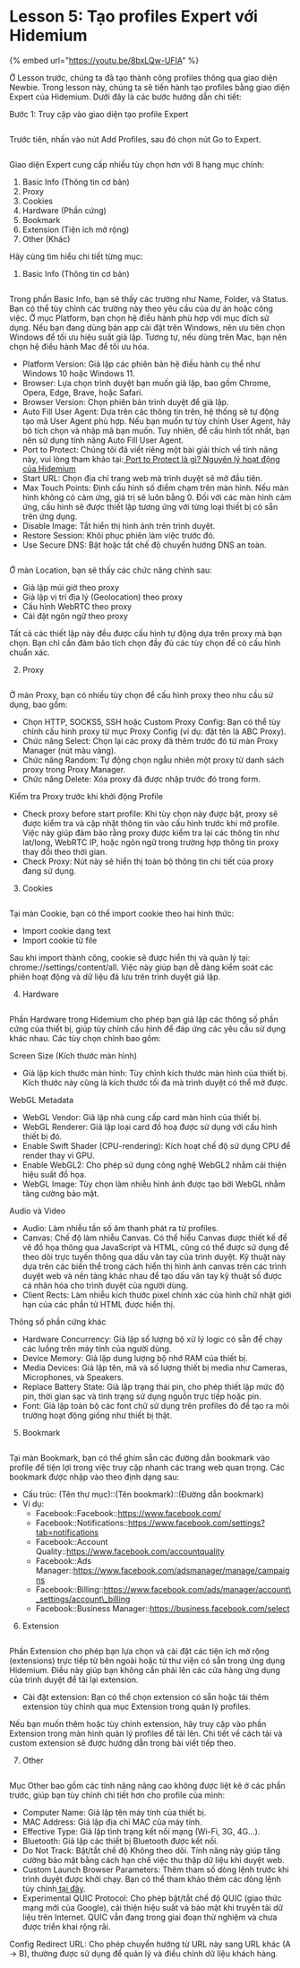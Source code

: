 # Lesson 5: Tạo profiles Expert với Hidemium

{% embed url="https://youtu.be/8bxLQw-UFIA" %}

Ở Lesson trước, chúng ta đã tạo thành công profiles thông qua giao diện Newbie. Trong lesson này, chúng ta sẽ tiến hành tạo profiles bằng giao diện Expert của Hidemium. Dưới đây là các bước hướng dẫn chi tiết:

Bước 1: Truy cập vào giao diện tạo profile Expert

<figure><img src="../../../.gitbook/assets/image (30) (1).png" alt=""><figcaption></figcaption></figure>



Trước tiên, nhấn vào nút Add Profiles, sau đó chọn nút Go to Expert.

<figure><img src="../../../.gitbook/assets/image (31) (1).png" alt=""><figcaption></figcaption></figure>



Giao diện Expert cung cấp nhiều tùy chọn hơn với 8 hạng mục chính:

1. Basic Info (Thông tin cơ bản)
2. Proxy
3. Cookies
4. Hardware (Phần cứng)
5. Bookmark
6. Extension (Tiện ích mở rộng)
7. Other (Khác)

Hãy cùng tìm hiểu chi tiết từng mục:

1. Basic Info (Thông tin cơ bản)

<figure><img src="../../../.gitbook/assets/image (32) (1).png" alt=""><figcaption></figcaption></figure>



Trong phần Basic Info, bạn sẽ thấy các trường như Name, Folder, và Status. Bạn có thể tùy chỉnh các trường này theo yêu cầu của dự án hoặc công việc. Ở mục Platform, bạn chọn hệ điều hành phù hợp với mục đích sử dụng. Nếu bạn đang dùng bản app cài đặt trên Windows, nên ưu tiên chọn Windows để tối ưu hiệu suất giả lập. Tương tự, nếu dùng trên Mac, bạn nên chọn hệ điều hành Mac để tối ưu hóa.

* Platform Version: Giả lập các phiên bản hệ điều hành cụ thể như Windows 10 hoặc Windows 11.
* Browser: Lựa chọn trình duyệt bạn muốn giả lập, bao gồm Chrome, Opera, Edge, Brave, hoặc Safari.
* Browser Version: Chọn phiên bản trình duyệt để giả lập.
* Auto Fill User Agent: Dựa trên các thông tin trên, hệ thống sẽ tự động tạo mã User Agent phù hợp. Nếu bạn muốn tự tùy chỉnh User Agent, hãy bỏ tích chọn và nhập mã bạn muốn. Tuy nhiên, để cấu hình tốt nhất, bạn nên sử dụng tính năng Auto Fill User Agent.
* Port to Protect: Chúng tôi đã viết riêng một bài giải thích về tính năng này, vui lòng tham khảo tại:[ Port to Protect là gì? Nguyên lý hoạt động của Hidemium](https://forum.hidemium.io/t/ports-to-protect-la-gi-nguyen-ly-ho-t-d-ng-ports-to-protect-c-a-hidemium/81)
* Start URL: Chọn địa chỉ trang web mà trình duyệt sẽ mở đầu tiên.
* Max Touch Points: Định cấu hình số điểm chạm trên màn hình. Nếu màn hình không có cảm ứng, giá trị sẽ luôn bằng 0. Đối với các màn hình cảm ứng, cấu hình sẽ được thiết lập tương ứng với từng loại thiết bị có sẵn trên ứng dụng.
* Disable Image: Tắt hiển thị hình ảnh trên trình duyệt.
* Restore Session: Khôi phục phiên làm việc trước đó.
* Use Secure DNS: Bật hoặc tắt chế độ chuyển hướng DNS an toàn.

<figure><img src="../../../.gitbook/assets/image (33) (1).png" alt=""><figcaption></figcaption></figure>



Ở màn Location, bạn sẽ thấy các chức năng chính sau:

* Giả lập múi giờ theo proxy
* Giả lập vị trí địa lý (Geolocation) theo proxy
* Cấu hình WebRTC theo proxy
* Cài đặt ngôn ngữ theo proxy

Tất cả các thiết lập này đều được cấu hình tự động dựa trên proxy mà bạn chọn. Bạn chỉ cần đảm bảo tích chọn đầy đủ các tùy chọn để có cấu hình chuẩn xác.

2. Proxy

<figure><img src="../../../.gitbook/assets/image (34) (1).png" alt=""><figcaption></figcaption></figure>



Ở màn Proxy, bạn có nhiều tùy chọn để cấu hình proxy theo nhu cầu sử dụng, bao gồm:

* Chọn HTTP, SOCKS5, SSH hoặc Custom Proxy Config: Bạn có thể tùy chỉnh cấu hình proxy từ mục Proxy Config (ví dụ: đặt tên là ABC Proxy).
* Chức năng Select: Chọn lại các proxy đã thêm trước đó từ màn Proxy Manager (nút màu vàng).
* Chức năng Random: Tự động chọn ngẫu nhiên một proxy từ danh sách proxy trong Proxy Manager.
* Chức năng Delete: Xóa proxy đã được nhập trước đó trong form.

Kiểm tra Proxy trước khi khởi động Profile

* Check proxy before start profile: Khi tùy chọn này được bật, proxy sẽ được kiểm tra và cập nhật thông tin vào cấu hình trước khi mở profile. Việc này giúp đảm bảo rằng proxy được kiểm tra lại các thông tin như lat/long, WebRTC IP, hoặc ngôn ngữ trong trường hợp thông tin proxy thay đổi theo thời gian.
* Check Proxy: Nút này sẽ hiển thị toàn bộ thông tin chi tiết của proxy đang sử dụng.

3. Cookies

<figure><img src="../../../.gitbook/assets/image (35) (1).png" alt=""><figcaption></figcaption></figure>



Tại màn Cookie, bạn có thể import cookie theo hai hình thức:

* Import cookie dạng text
* Import cookie từ file

Sau khi import thành công, cookie sẽ được hiển thị và quản lý tại: chrome://settings/content/all. Việc này giúp bạn dễ dàng kiểm soát các phiên hoạt động và dữ liệu đã lưu trên trình duyệt giả lập.

4. Hardware

<figure><img src="../../../.gitbook/assets/image (36) (1).png" alt=""><figcaption></figcaption></figure>



Phần Hardware trong Hidemium cho phép bạn giả lập các thông số phần cứng của thiết bị, giúp tùy chỉnh cấu hình để đáp ứng các yêu cầu sử dụng khác nhau. Các tùy chọn chính bao gồm:

Screen Size (Kích thước màn hình)

* Giả lập kích thước màn hình: Tùy chỉnh kích thước màn hình của thiết bị. Kích thước này cũng là kích thước tối đa mà trình duyệt có thể mở được.

WebGL Metadata

* WebGL Vendor: Giả lập nhà cung cấp card màn hình của thiết bị.
* WebGL Renderer: Giả lập loại card đồ hoạ được sử dụng với cấu hình thiết bị đó.
* Enable Swift Shader (CPU-rendering): Kích hoạt chế độ sử dụng CPU để render thay vì GPU.
* Enable WebGL2: Cho phép sử dụng công nghệ WebGL2 nhằm cải thiện hiệu suất đồ họa.
* WebGL Image: Tùy chọn làm nhiễu hình ảnh được tạo bởi WebGL nhằm tăng cường bảo mật.

&#x20;Audio và Video

* Audio: Làm nhiễu tần số âm thanh phát ra từ profiles.
* Canvas: Chế độ làm nhiễu Canvas. Có thể hiểu Canvas được thiết kế để vẽ đồ họa thông qua JavaScript và HTML, cũng có thể được sử dụng để theo dõi trực tuyến thông qua dấu vân tay của trình duyệt. Kỹ thuật này dựa trên các biến thể trong cách hiển thị hình ảnh canvas trên các trình duyệt web và nền tảng khác nhau để tạo dấu vân tay kỹ thuật số được cá nhân hóa cho trình duyệt của người dùng.
* Client Rects: Làm nhiễu kích thước pixel chính xác của hình chữ nhật giới hạn của các phần tử HTML được hiển thị.

Thông số phần cứng khác

* Hardware Concurrency: Giả lập số lượng bộ xử lý logic có sẵn để chạy các luồng trên máy tính của người dùng.
* Device Memory: Giả lập dung lượng bộ nhớ RAM của thiết bị.
* Media Devices: Giả lập tên, mã và số lượng thiết bị media như Cameras, Microphones, và Speakers.
* Replace Battery State: Giả lập trạng thái pin, cho phép thiết lập mức độ pin, thời gian sạc và tình trạng sử dụng nguồn trực tiếp hoặc pin.
* Font: Giả lập toàn bộ các font chữ sử dụng trên profiles đó để tạo ra môi trường hoạt động giống như thiết bị thật.

5. Bookmark

<figure><img src="../../../.gitbook/assets/image (37).png" alt=""><figcaption></figcaption></figure>



Tại màn Bookmark, bạn có thể ghim sẵn các đường dẫn bookmark vào profile để tiện lợi trong việc truy cập nhanh các trang web quan trọng. Các bookmark được nhập vào theo định dạng sau:

* Cấu trúc: (Tên thư mục)::(Tên bookmark)::(Đường dẫn bookmark)
* Ví dụ:
  * Facebook::Facebook::https://www.facebook.com/
  * Facebook::Notifications::https://www.facebook.com/settings?tab=notifications
  * Facebook::Account Quality::https://www.facebook.com/accountquality
  * Facebook::Ads Manager::https://www.facebook.com/adsmanager/manage/campaigns
  * Facebook::Billing::https://www.facebook.com/ads/manager/account\_settings/account\_billing
  * Facebook::Business Manager::https://business.facebook.com/select

6. Extension

<figure><img src="../../../.gitbook/assets/image (38).png" alt=""><figcaption></figcaption></figure>



Phần Extension cho phép bạn lựa chọn và cài đặt các tiện ích mở rộng (extensions) trực tiếp từ bên ngoài hoặc từ thư viện có sẵn trong ứng dụng Hidemium. Điều này giúp bạn không cần phải lên các cửa hàng ứng dụng của trình duyệt để tải lại extension.

* Cài đặt extension: Bạn có thể chọn extension có sẵn hoặc tải thêm extension tùy chỉnh qua mục Extension trong quản lý profiles.

Nếu bạn muốn thêm hoặc tùy chỉnh extension, hãy truy cập vào phần Extension trong màn hình quản lý profiles để tải lên. Chi tiết về cách tải và custom extension sẽ được hướng dẫn trong bài viết tiếp theo.



7. Other

<figure><img src="../../../.gitbook/assets/image (40).png" alt=""><figcaption></figcaption></figure>



Mục Other bao gồm các tính năng nâng cao không được liệt kê ở các phần trước, giúp bạn tùy chỉnh chi tiết hơn cho profile của mình:

* Computer Name: Giả lập tên máy tính của thiết bị.
* MAC Address: Giả lập địa chỉ MAC của máy tính.
* Effective Type: Giả lập tình trạng kết nối mạng (Wi-Fi, 3G, 4G…).
* Bluetooth: Giả lập các thiết bị Bluetooth được kết nối.
* Do Not Track: Bật/tắt chế độ Không theo dõi. Tính năng này giúp tăng cường bảo mật bằng cách hạn chế việc thu thập dữ liệu khi duyệt web.
* Custom Launch Browser Parameters: Thêm tham số dòng lệnh trước khi trình duyệt được khởi chạy. Bạn có thể tham khảo thêm các dòng lệnh tùy chỉnh[ tại đây](https://peter.sh/experiments/chromium-command-line-switches/).
* Experimental QUIC Protocol: Cho phép bật/tắt chế độ QUIC (giao thức mạng mới của Google), cải thiện hiệu suất và bảo mật khi truyền tải dữ liệu trên Internet. QUIC vẫn đang trong giai đoạn thử nghiệm và chưa được triển khai rộng rãi.

Config Redirect URL: Cho phép chuyển hướng từ URL này sang URL khác (A -> B), thường được sử dụng để quản lý và điều chỉnh dữ liệu khách hàng.
